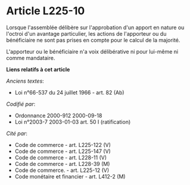 # Article L225-10

Lorsque l'assemblée délibère sur l'approbation d'un apport en nature ou l'octroi d'un avantage particulier, les actions de
l'apporteur ou du bénéficiaire ne sont pas prises en compte pour le calcul de la majorité.

L'apporteur ou le bénéficiaire n'a voix délibérative ni pour lui-même ni comme mandataire.

**Liens relatifs à cet article**

_Anciens textes_:

  - Loi n°66-537 du 24 juillet 1966 - art. 82 (Ab)

_Codifié par_:

  - Ordonnance 2000-912 2000-09-18
  - Loi n°2003-7 2003-01-03 art. 50 I (ratification)

_Cité par_:

  - Code de commerce - art. L225-122 (V)
  - Code de commerce - art. L225-147 (V)
  - Code de commerce - art. L228-11 (V)
  - Code de commerce - art. L228-39 (M)
  - Code de commerce. - art. L225-12 (V)
  - Code monétaire et financier - art. L412-2 (M)

